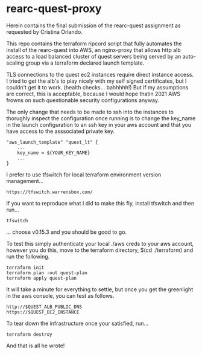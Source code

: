 # rearc-quest-proxy

Herein contains the final submission of the rearc-quest assignment as requested by Cristina Orlando.

This repo contains the terraform ripcord script that fully automates the install of the rearc-quest into AWS, an nginx-proxy that allows http alb access to a load balanced cluster of quest servers being served by an auto-scaling group via a terraform declared launch template. 

TLS connections to the quest ec2 instances require direct instance access. I tried to get the alb's to play nicely with my self signed certificates, but I couldn't get it to work. (health checks... bahhhhh!) But if my assumptions are correct, this is acceptable, because I would hope thatin 2021 AWS frowns on such questionable security configurations anyway.

The only change that needs to be made to ssh into the instances to thorughly inspect the configuration once running is to change the key_name in the launch configuration to an ssh key in your aws account and that you have access to the asssociated private key.

    "aws_launch_template" "quest_lt" {
        ...
        key_name = ${YOUR_KEY_NAME}
        ...
    }

I prefer to use tfswitch for local terraform environment version management...

    https://tfswitch.warrensbox.com/

If you want to reproduce what I did to make this fly, install tfswitch and then run...

    tfswitch

... choose v0.15.3 and you should be good to go.

To test this simply authenticate your local ./aws creds to your aws account, however you do this, move to the terraform directory, $(cd ./terraform) and run the following.

    terraform init
    terraform plan -out quest-plan
    terraform apply quest-plan

It will take a minute for everything to settle, but once you get the greenlight in the aws console, you can test as follows.

    http://$QUEST_ALB_PUBLIC_DNS
    https://$QUEST_EC2_INSTANCE

To tear down the infrastructure once your satisfied, run...

    terraform destroy

And that is all he wrote!
